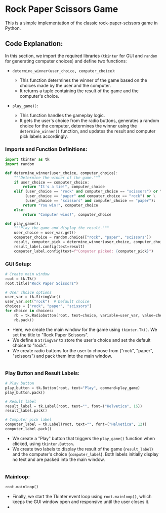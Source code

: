 # Rock Paper Scissors Game

This is a simple implementation of the classic rock-paper-scissors game in Python.

## Code Explanation:

In this section, we import the required libraries (`tkinter` for GUI and `random` for generating computer choices) and define two functions:

- `determine_winner(user_choice, computer_choice)`: 
    - This function determines the winner of the game based on the choices made by the user and the computer. 
    - It returns a tuple containing the result of the game and the computer's choice.

- `play_game()`: 
    - This function handles the gameplay logic. 
    - It gets the user's choice from the radio buttons, generates a random choice for the computer, determines the winner using the `determine_winner()` function, and updates the result and computer pick labels accordingly.

### Imports and Function Definitions:
```python
import tkinter as tk
import random

def determine_winner(user_choice, computer_choice):
    """Determine the winner of the game."""
    if user_choice == computer_choice:
        return "It's a tie!", computer_choice
    elif (user_choice == "rock" and computer_choice == "scissors") or \
         (user_choice == "paper" and computer_choice == "rock") or \
         (user_choice == "scissors" and computer_choice == "paper"):
        return "You win!", computer_choice
    else:
        return "Computer wins!", computer_choice

def play_game():
    """Play the game and display the result."""
    user_choice = user_var.get()
    computer_choice = random.choice(["rock", "paper", "scissors"])
    result, computer_pick = determine_winner(user_choice, computer_choice)
    result_label.config(text=result)
    computer_label.config(text=f"Computer picked: {computer_pick}")
```
### GUI Setup:
```python
# Create main window
root = tk.Tk()
root.title("Rock Paper Scissors")

# User choice options
user_var = tk.StringVar()
user_var.set("rock")  # Default choice
choices = ["rock", "paper", "scissors"]
for choice in choices:
    rb = tk.Radiobutton(root, text=choice, variable=user_var, value=choice)
    rb.pack()
```
- Here, we create the main window for the game using `tkinter.Tk()`. We set the title to "Rock Paper Scissors".
- We define a `StringVar` to store the user's choice and set the default choice to "rock".
- We create radio buttons for the user to choose from ("rock", "paper", "scissors") and pack them into the main window.
```
```
### Play Button and Result Labels:
```python
# Play button
play_button = tk.Button(root, text="Play", command=play_game)
play_button.pack()

# Result label
result_label = tk.Label(root, text="", font=("Helvetica", 16))
result_label.pack()

# Computer pick label
computer_label = tk.Label(root, text="", font=("Helvetica", 12))
computer_label.pack()
```
- We create a "Play" button that triggers the `play_game()` function when clicked, using `tkinter.Button`.
- We create two labels to display the result of the game (`result_label`) and the computer's choice (`computer_label`). Both labels initially display no text and are packed into the main window.
```
```

### Mainloop:
```python
root.mainloop()
```
- Finally, we start the Tkinter event loop using `root.mainloop()`, which keeps the GUI window open and responsive until the user closes it.
- 
